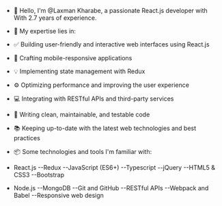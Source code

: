 - 👋 Hello, I'm @Laxman Kharabe, a passionate React.js developer with With 2.7 years of experience.
- 🚀 My expertise lies in:
- ✅ Building user-friendly and interactive web interfaces using React.js
- 📱 Crafting mobile-responsive applications
- 💡 Implementing state management with Redux
- ⚙️ Optimizing performance and improving the user experience
- 💻 Integrating with RESTful APIs and third-party services
- 🧪 Writing clean, maintainable, and testable code
- 📚 Keeping up-to-date with the latest web technologies and best practices
  
- 📦 Some technologies and tools I'm familiar with:
- React.js --Redux --JavaScript (ES6+) --Typescript --jQuery --HTML5 & CSS3 --Bootstrap
- Node.js --MongoDB --Git and GitHub --RESTful APIs --Webpack and Babel --Responsive web design
